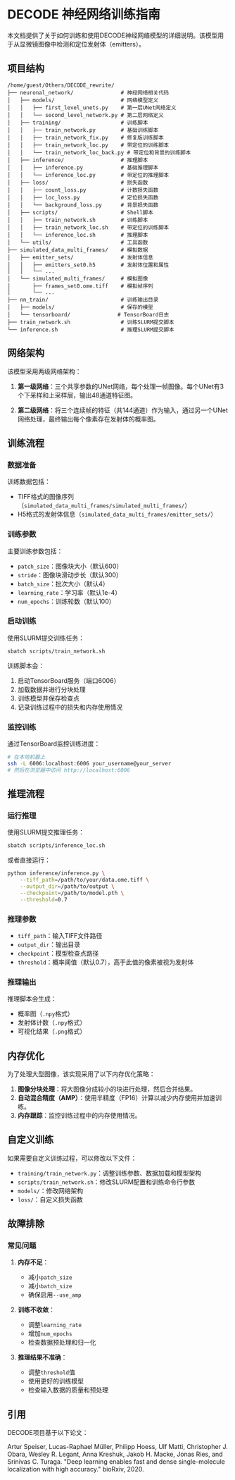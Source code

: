 # DECODE 神经网络训练指南

本文档提供了关于如何训练和使用DECODE神经网络模型的详细说明。该模型用于从显微镜图像中检测和定位发射体（emitters）。

## 项目结构

```
/home/guest/Others/DECODE_rewrite/
├── neuronal_network/               # 神经网络相关代码
│   ├── models/                     # 网络模型定义
│   │   ├── first_level_unets.py    # 第一层UNet网络定义
│   │   └── second_level_network.py # 第二层网络定义
│   ├── training/                   # 训练脚本
│   │   ├── train_network.py        # 基础训练脚本
│   │   ├── train_network_fix.py    # 修复版训练脚本
│   │   ├── train_network_loc.py    # 带定位的训练脚本
│   │   └── train_network_loc_back.py # 带定位和背景的训练脚本
│   ├── inference/                  # 推理脚本
│   │   ├── inference.py            # 基础推理脚本
│   │   └── inference_loc.py        # 带定位的推理脚本
│   ├── loss/                       # 损失函数
│   │   ├── count_loss.py           # 计数损失函数
│   │   ├── loc_loss.py             # 定位损失函数
│   │   └── background_loss.py      # 背景损失函数
│   ├── scripts/                    # Shell脚本
│   │   ├── train_network.sh        # 训练脚本
│   │   ├── train_network_loc.sh    # 带定位的训练脚本
│   │   └── inference_loc.sh        # 推理脚本
│   └── utils/                      # 工具函数
├── simulated_data_multi_frames/    # 模拟数据
│   ├── emitter_sets/               # 发射体信息
│   │   ├── emitters_set0.h5        # 发射体位置和属性
│   │   └── ...
│   └── simulated_multi_frames/     # 模拟图像
│       ├── frames_set0.ome.tiff    # 模拟帧序列
│       └── ...
├── nn_train/                       # 训练输出目录
│   ├── models/                     # 保存的模型
│   └── tensorboard/               # TensorBoard日志
├── train_network.sh                # 训练SLURM提交脚本
└── inference.sh                    # 推理SLURM提交脚本
```

## 网络架构

该模型采用两级网络架构：

1. **第一级网络**：三个共享参数的UNet网络，每个处理一帧图像。每个UNet有3个下采样和上采样层，输出48通道特征图。

2. **第二级网络**：将三个连续帧的特征（共144通道）作为输入，通过另一个UNet网络处理，最终输出每个像素存在发射体的概率图。

## 训练流程

### 数据准备

训练数据包括：
- TIFF格式的图像序列（`simulated_data_multi_frames/simulated_multi_frames/`）
- H5格式的发射体信息（`simulated_data_multi_frames/emitter_sets/`）

### 训练参数

主要训练参数包括：
- `patch_size`：图像块大小（默认600）
- `stride`：图像块滑动步长（默认300）
- `batch_size`：批次大小（默认4）
- `learning_rate`：学习率（默认1e-4）
- `num_epochs`：训练轮数（默认100）

### 启动训练

使用SLURM提交训练任务：

```bash
sbatch scripts/train_network.sh
```

训练脚本会：
1. 启动TensorBoard服务（端口6006）
2. 加载数据并进行分块处理
3. 训练模型并保存检查点
4. 记录训练过程中的损失和内存使用情况

### 监控训练

通过TensorBoard监控训练进度：

```bash
# 在本地机器上
ssh -L 6006:localhost:6006 your_username@your_server
# 然后在浏览器中访问 http://localhost:6006
```

## 推理流程

### 运行推理

使用SLURM提交推理任务：

```bash
sbatch scripts/inference_loc.sh
```

或者直接运行：

```bash
python inference/inference.py \
    --tiff_path=/path/to/your/data.ome.tiff \
    --output_dir=/path/to/output \
    --checkpoint=/path/to/model.pth \
    --threshold=0.7
```

### 推理参数

- `tiff_path`：输入TIFF文件路径
- `output_dir`：输出目录
- `checkpoint`：模型检查点路径
- `threshold`：概率阈值（默认0.7），高于此值的像素被视为发射体

### 推理输出

推理脚本会生成：
- 概率图（`.npy`格式）
- 发射体计数（`.npy`格式）
- 可视化结果（`.png`格式）

## 内存优化

为了处理大型图像，该实现采用了以下内存优化策略：

1. **图像分块处理**：将大图像分成较小的块进行处理，然后合并结果。
2. **自动混合精度（AMP）**：使用半精度（FP16）计算以减少内存使用并加速训练。
3. **内存跟踪**：监控训练过程中的内存使用情况。

## 自定义训练

如果需要自定义训练过程，可以修改以下文件：

- `training/train_network.py`：调整训练参数、数据加载和模型架构
- `scripts/train_network.sh`：修改SLURM配置和训练命令行参数
- `models/`：修改网络架构
- `loss/`：自定义损失函数

## 故障排除

### 常见问题

1. **内存不足**：
   - 减小`patch_size`
   - 减小`batch_size`
   - 确保启用`--use_amp`

2. **训练不收敛**：
   - 调整`learning_rate`
   - 增加`num_epochs`
   - 检查数据预处理和归一化

3. **推理结果不准确**：
   - 调整`threshold`值
   - 使用更好的训练模型
   - 检查输入数据的质量和预处理

## 引用

DECODE项目基于以下论文：

Artur Speiser, Lucas-Raphael Müller, Philipp Hoess, Ulf Matti, Christopher J. Obara, Wesley R. Legant, Anna Kreshuk, Jakob H. Macke, Jonas Ries, and Srinivas C. Turaga. "Deep learning enables fast and dense single-molecule localization with high accuracy." bioRxiv, 2020.